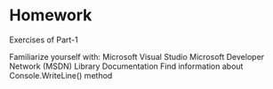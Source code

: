 Homework
========

Exercises of Part-1

Familiarize yourself with:
Microsoft Visual Studio
Microsoft Developer Network (MSDN) Library Documentation
Find information about Console.WriteLine() method


